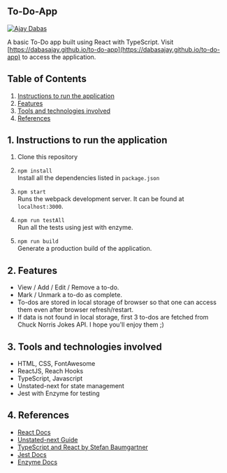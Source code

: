 ## To-Do-App

[![Ajay Dabas](https://img.shields.io/badge/Ajay-Dabas-825ee4.svg)](https://dabasajay.github.io)

A basic To-Do app built using React with TypeScript. Visit [https://dabasajay.github.io/to-do-app](https://dabasajay.github.io/to-do-app) to access the application.

## Table of Contents

1. [Instructions to run the application](#1-instructions-to-run-the-application)
2. [Features](#2-features)
3. [Tools and technologies involved](#3-tools-and-technologies-involved)
4. [References](#4-references)

## 1. Instructions to run the application

1.  Clone this repository

2.  `npm install`<br>
    Install all the dependencies listed in `package.json`

3.  `npm start`<br>
    Runs the webpack development server. It can be found at `localhost:3000`.

4. `npm run testAll`<br>
    Run all the tests using jest with enzyme.

5. `npm run build`<br>
    Generate a production build of the application.

## 2. Features

- View / Add / Edit / Remove a to-do.
- Mark / Unmark a to-do as complete.
- To-dos are stored in local storage of browser so that one can access them even after browser refresh/restart.
- If data is not found in local storage, first 3 to-dos are fetched from Chuck Norris Jokes API. I hope you'll enjoy them ;)

## 3. Tools and technologies involved

- HTML, CSS, FontAwesome
- ReactJS, Reach Hooks
- TypeScript, Javascript
- Unstated-next for state management
- Jest with Enzyme for testing

## 4. References

- [React Docs](https://reactjs.org/docs/hooks-intro.html)
- [Unstated-next Guide](https://github.com/jamiebuilds/unstated-next#guide)
- [TypeScript and React by Stefan Baumgartner](https://fettblog.eu/typescript-react/)
- [Jest Docs](https://jestjs.io/docs/en/expect)
- [Enzyme Docs](https://enzymejs.github.io/enzyme/docs/api/)